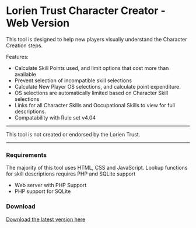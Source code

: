 # Lorien Trust Character Creator - Web Version

This tool is designed to help new players visually understand the Character Creation steps. 

Features:
* Calculate Skill Points used, and limit options that cost more than available
* Prevent selection of incompatible skill selections
* Calculate New Player OS selections, and calculate point expenditure.
* OS selections are automatically limited based on Character Skill selections
* Links for all Character Skills and Occupational Skills to view for full descriptions.
* Compatability with Rule set v4.04

------

This tool is not created or endorsed by the Lorien Trust. 

------

### Requirements

The majority of this tool uses HTML, CSS and JavaScript. Lookup functions for skill descriptions requires PHP and SQLite support

* Web server with PHP Support
* PHP support for SQLite

### Download

[Download the latest version here](https://github.com/jonjim/LT-CharacterCreator-Web/releases/latest)
